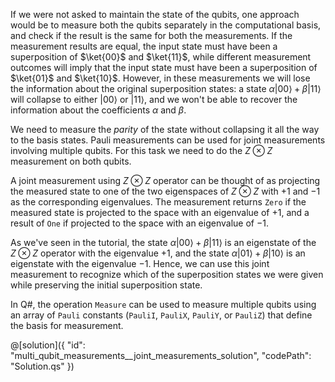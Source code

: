 If we were not asked to maintain the state of the qubits, one approach would be to measure both the qubits separately in the computational basis, and check if the result is the same for both the measurements. If the measurement results are equal, the input state must have been a superposition of $\ket{00}$ and $\ket{11}$, while different measurement outcomes will imply that the input state must have been a superposition of $\ket{01}$ and $\ket{10}$. However, in these measurements we will lose the information about the original superposition states: a state $\alpha |00\rangle + \beta |11\rangle$ will collapse to either $|00\rangle$ or $|11\rangle$, and we won't be able to recover the information about the coefficients $\alpha$ and $\beta$.

We need to measure the *parity* of the state without collapsing it all the way to the basis states. Pauli measurements can be used for joint measurements involving multiple qubits. For this task we need to do the $Z \otimes Z$ measurement on both qubits.

A joint measurement using $Z \otimes Z$ operator can be thought of as projecting the measured state to one of the two eigenspaces of $Z \otimes Z$ with $+1$ and $-1$ as the corresponding eigenvalues. The measurement returns `Zero` if the measured state is projected to the space with an eigenvalue of $+1$, and a result of `One` if projected to the space with an eigenvalue of $-1$.

As we've seen in the tutorial, the state $\alpha |00\rangle + \beta |11\rangle$ is an eigenstate of the $Z \otimes Z$ operator with the eigenvalue $+1$, and the state $\alpha |01\rangle + \beta |10\rangle$ is an eigenstate with the eigenvalue $-1$.
Hence, we can use this joint measurement to recognize which of the superposition states we were given while preserving the initial superposition state.

In Q#, the operation `Measure` can be used to measure multiple qubits using an array of `Pauli` constants (`PauliI`, `PauliX`, `PauliY`, or `PauliZ`) that define the basis for measurement.

@[solution]({
    "id": "multi_qubit_measurements__joint_measurements_solution",
    "codePath": "Solution.qs"
})
